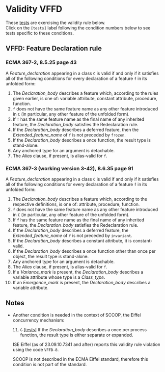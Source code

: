 # Validity VFFD

These [tests](.) are exercising the validity rule below.  
Click on the `[tests]` label following the condition numbers below to see tests specific to these conditions.

## VFFD: Feature Declaration rule

### ECMA 367-2, 8.5.25 page 43

A *Feature_declaration* appearing in a class `C` is valid if and only if it satisfies all of the following conditions for every declaration of a feature `f` in its unfolded form:

1. The *Declaration_body* describes a feature which, according to the rules given earlier, is one of: variable attribute, constant attribute, procedure, function.
2. `f` does not have the same feature name as any other feature introduced in `C` (in particular, any other feature of the unfolded form).
3. If `f` has the same feature name as the final name of any inherited feature, the *Declaration_body* satisfies the Redeclaration rule.
4. If the *Declaration_body* describes a deferred feature, then the *Extended_feature_name* of `f` is not preceded by `frozen`.
5. If the *Declaration_body* describes a once function, the result type is stand-alone.
6. Any anchored type for an argument is detachable.
7. The *Alias* clause, if present, is alias-valid for `f`.

### ECMA 367-3 (working version 3-42), 8.6.35 page 91

A *Feature_declaration* appearing in a class `C` is valid if and only if it satisfies all of the following
conditions for every declaration of a feature `f` in its unfolded form:

1. The *Declaration_body* describes a feature which, according to the respective definitions, is one of: attribute, procedure, function.
2. `f` does not have the same feature name as any other feature introduced in `C` (in particular, any other feature of the unfolded form).
3. If `f` has the same feature name as the final name of any inherited feature, the *Declaration_body* satisfies the Redeclaration rule.
4. If the *Declaration_body* describes a deferred feature, the *Extended_feature_name* of `f` is not preceded by `invariant`.
5. If the *Declaration_body* describes a constant attribute, it is constant-valid.
6. If the *Declaration_body* describes a once function other than once per object, the result type is stand-alone.
7. Any anchored type for an argument is detachable.
8. The *Alias* clause, if present, is alias-valid for `f`.
9. If a *Variance_mark* is present, the *Declaration_body* describes a variable attribute whose type is a *Class_type*.
10. If an *Emergence_mark* is present, the *Declaration_body* describes a variable attribute.

##  Notes

* Another condition is needed in the context of SCOOP, the Eiffel concurrency mechanism:

  11. `G` [\[tests\]](../vffd11g) If the *Declaration_body* describes a once per process function, the result type is either separate or expanded.
  
  ISE Eiffel (as of 23.09.10.7341 and after) reports this validity rule violation using the code `VFFD-8`.

  SCOOP is not described in the ECMA Eiffel standard, therefore this condition is not part of the standard.

